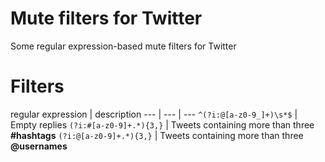 # Mute filters for Twitter
Some regular expression-based mute filters for Twitter

# Filters
regular expression | description
--- | --- | ---
`^(?i:@[a-z0-9_]+)\s*$` | Empty replies
`(?i:#[a-z0-9]+.*){3,}` | Tweets containing more than three **#hashtags**
`(?i:@[a-z0-9]+.*){3,}` | Tweets containing more than three **@usernames**
